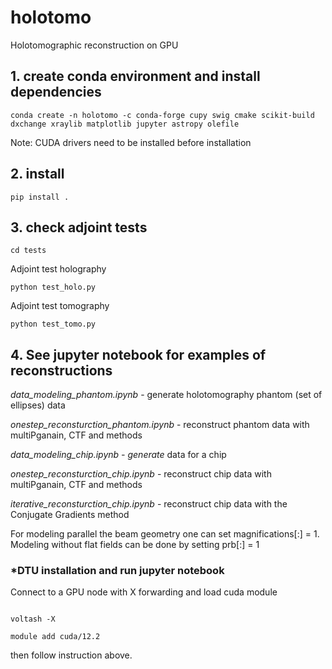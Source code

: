 # holotomo
Holotomographic reconstruction on GPU


## 1. create conda environment and install dependencies

```console
conda create -n holotomo -c conda-forge cupy swig cmake scikit-build dxchange xraylib matplotlib jupyter astropy olefile
```

Note: CUDA drivers need to be installed before installation

## 2. install

```console
pip install .
```

## 3. check adjoint tests

```console
cd tests

```

Adjoint test holography

```console
python test_holo.py

```

Adjoint test tomography

```console
python test_tomo.py

```

## 4. See jupyter notebook for examples of reconstructions

*data_modeling_phantom.ipynb* - generate holotomography phantom (set of ellipses) data 

*onestep_reconsturction_phantom.ipynb* - reconstruct phantom data with multiPganain, CTF and methods

*data_modeling_chip.ipynb - generate* data for a chip 

*onestep_reconsturction_chip.ipynb* - reconstruct chip data with multiPganain, CTF and methods

*iterative_reconsturction_chip.ipynb* - reconstruct chip data with the Conjugate Gradients method

For modeling parallel the beam geometry one can set magnifications[:] = 1.
Modeling without flat fields can be done by setting prb[:] = 1




### *DTU installation and run jupyter notebook

Connect to a GPU node with X forwarding and load cuda module

```console

voltash -X

module add cuda/12.2

```

then follow instruction above.



